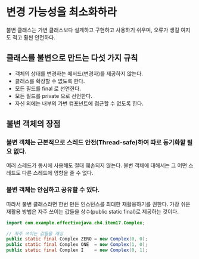 # 변경 가능성을 최소화하라

불변 클래스는 가변 클래스보다 설계하고 구현하고 사용하기 쉬우며, 오류가 생길 여지도 적고 훨씬 안전하다.

## 클래스를 불변으로 만드는 다섯 가지 규칙
* 객체의 상태를 변경하는 메서드(변경자)를 제공하지 않는다.
* 클래스를 확장할 수 없도록 한다.
* 모든 필드를 final 로 선언한다.
* 모든 필드를 private 으로 선언한다.
* 자신 외에는 내부의 가변 컴포넌트에 접근할 수 없도록 한다.

## 불변 객체의 장점
### 불변 객체는 근본적으로 스레드 안전(Thread-safe)하여 따로 동기화할 필요 없다.
여러 스레드가 동시에 사용해도 절대 훼손되지 않는다. 불변 객체에 대해서는 그 어떤 스레드도 다른 스레드에 영향을 줄 수 없다.

### 불변 객체는 안심하고 공유할 수 있다.
따라서 불변 클래스라면 한번 만든 인스턴스를 최대한 재활용하기를 권한다.
가장 쉬운 재활용 방법은 자주 쓰이는 값들을 상수(public static final)로 제공하는 것이다.

```java
import com.example.effectivejava.ch4.item17.Complex;

// 자주 쓰이는 값들을 캐싱
public static final Complex ZERO = new Complex(0, 0);
public static final Complex ONE  = new Complex(1, 0);
public static final Complex I    = new Complex(0, 1);
```